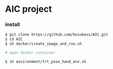 # AIC project

### install
```bash
$ git clone https://github.com/kosukess/AIC.git
$ cd AIC
$ sh docker/create_image_and_run.sh

# open docker container

$ sh environment/trt_pose_hand_env.sh
```
 
